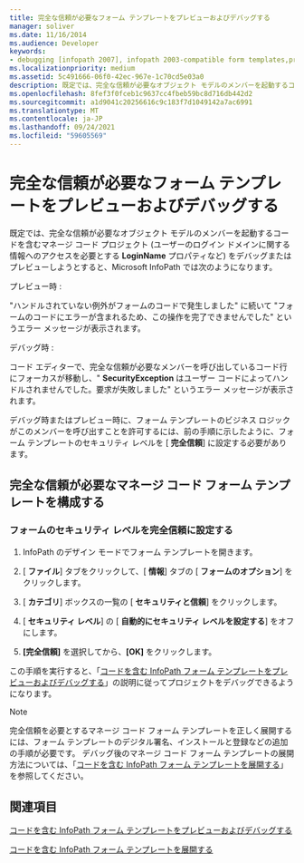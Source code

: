 ```yaml
---
title: 完全な信頼が必要なフォーム テンプレートをプレビューおよびデバッグする
manager: soliver
ms.date: 11/16/2014
ms.audience: Developer
keywords:
- debugging [infopath 2007], infopath 2003-compatible form templates,previewing InfoPath 2003-compatible form templates,form templates [InfoPath 2007], previewing 2003-compatible,form templates [InfoPath 2007], debugging 2003-compatible,debugging InfoPath 2003-compatible form templates
ms.localizationpriority: medium
ms.assetid: 5c491666-06f0-42ec-967e-1c70cd5e03a0
description: 既定では、完全な信頼が必要なオブジェクト モデルのメンバーを起動するコードを含むマネージ コード プロジェクト (ユーザーのログイン ドメインに関する情報へのアクセスを必要とする LoginName プロパティなど) をデバッグまたはプレビューしようとすると、Microsoft InfoPath では次のようになります。
ms.openlocfilehash: 8fef3f0fceb1c9637cc4fbeb59bc8d716db442d2
ms.sourcegitcommit: a1d9041c20256616c9c183f7d1049142a7ac6991
ms.translationtype: MT
ms.contentlocale: ja-JP
ms.lasthandoff: 09/24/2021
ms.locfileid: "59605569"
---
```

# <a name="preview-and-debug-form-templates-that-require-full-trust"></a>完全な信頼が必要なフォーム テンプレートをプレビューおよびデバッグする

既定では、完全な信頼が必要なオブジェクト モデルのメンバーを起動するコードを含むマネージ コード プロジェクト (ユーザーのログイン ドメインに関する情報へのアクセスを必要とする **LoginName** プロパティなど) をデバッグまたはプレビューしようとすると、Microsoft InfoPath では次のようになります。 
  
プレビュー時 :
  
"ハンドルされていない例外がフォームのコードで発生しました" に続いて "フォームのコードにエラーが含まれるため、この操作を完了できませんでした" というエラー メッセージが表示されます。
  
デバッグ時 :
  
コード エディターで、完全な信頼が必要なメンバーを呼び出しているコード行にフォーカスが移動し、" **SecurityException** はユーザー コードによってハンドルされませんでした。要求が失敗しました" というエラー メッセージが表示されます。 
  
デバッグ時またはプレビュー時に、フォーム テンプレートのビジネス ロジックがこのメンバーを呼び出すことを許可するには、前の手順に示したように、フォーム テンプレートのセキュリティ レベルを [ **完全信頼**] に設定する必要があります。 
  
## <a name="configuring-a-managed-code-form-template-that-requires-full-trust"></a>完全な信頼が必要なマネージ コード フォーム テンプレートを構成する

### <a name="set-your-forms-security-level-to-full-trust"></a>フォームのセキュリティ レベルを完全信頼に設定する

1. InfoPath のデザイン モードでフォーム テンプレートを開きます。
    
2. [ **ファイル**] タブをクリックして、[ **情報**] タブの [ **フォームのオプション**] をクリックします。 
    
3. [ **カテゴリ**] ボックスの一覧の [ **セキュリティと信頼**] をクリックします。
    
4. [ **セキュリティ レベル**] の [ **自動的にセキュリティ レベルを設定する**] をオフにします。
    
5. **[完全信頼]** を選択してから、**[OK]** をクリックします。
    
この手順を実行すると、「[コードを含む InfoPath フォーム テンプレートをプレビューおよびデバッグする](how-to-preview-and-debug-infopath-form-templates-with-code.md)」の説明に従ってプロジェクトをデバッグできるようになります。
  
> [!NOTE]
> 完全信頼を必要とするマネージ コード フォーム テンプレートを正しく展開するには、フォーム テンプレートのデジタル署名、インストールと登録などの追加の手順が必要です。 デバッグ後のマネージ コード フォーム テンプレートの展開方法については、「[コードを含む InfoPath フォーム テンプレートを展開する](how-to-deploy-infopath-form-templates-with-code.md)」を参照してください。 
  
## <a name="see-also"></a>関連項目



[コードを含む InfoPath フォーム テンプレートをプレビューおよびデバッグする](how-to-preview-and-debug-infopath-form-templates-with-code.md)
  
[コードを含む InfoPath フォーム テンプレートを展開する](how-to-deploy-infopath-form-templates-with-code.md)

